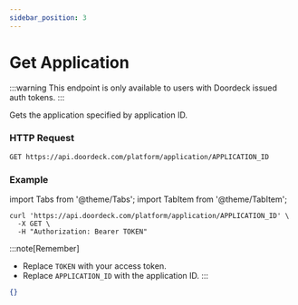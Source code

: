 ```yaml
---
sidebar_position: 3
---
```


# Get Application

:::warning
This endpoint is only available to users with Doordeck issued auth tokens.
:::

Gets the application specified by application ID.

### HTTP Request

`GET https://api.doordeck.com/platform/application/APPLICATION_ID`

### Example

import Tabs from '@theme/Tabs';
import TabItem from '@theme/TabItem';

<Tabs>
<TabItem value="request" label="Request">

```shell showLineNumbers title="CURL"
curl 'https://api.doordeck.com/platform/application/APPLICATION_ID' \
  -X GET \
  -H "Authorization: Bearer TOKEN"
```

:::note[Remember]
* Replace `TOKEN` with your access token.
* Replace `APPLICATION_ID` with the application ID.
:::

</TabItem>
<TabItem value="response" label="Response">

```json showLineNumbers title="JSON"
{}
```

</TabItem>
</Tabs>
